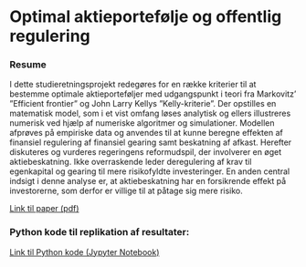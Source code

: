 # Optimal aktieportefølje og offentlig regulering
### Resume
I dette studieretningsprojekt redegøres for en række kriterier til at bestemme optimale aktieporteføljer med udgangspunkt i teori fra Markovitz’ ”Efficient frontier” og John Larry Kellys ”Kelly-kriterie”. Der opstilles en matematisk model, som i et vist omfang løses analytisk og ellers illustreres numerisk ved hjælp af numeriske algoritmer og simulationer. Modellen afprøves på empiriske data og anvendes til at kunne beregne effekten af finansiel regulering af finansiel gearing samt beskatning af afkast. Herefter diskuteres og vurderes regeringens reformudspil, der involverer en øget aktiebeskatning. Ikke overraskende leder deregulering af krav til egenkapital og gearing til mere risikofyldte investeringer. En anden central indsigt i denne analyse er, at aktiebeskatning har en forsikrende effekt på investorerne, som derfor er villige til at påtage sig mere risiko.

[Link til paper (pdf)](https://github.com/Vschjerning/srp/blob/main/SRP_portfolio_choice.pdf)

### Python kode til replikation af resultater:
[Link til Python kode (Jypyter Notebook)](https://github.com/Vschjerning/srp/blob/main/portfolio.ipynb)
